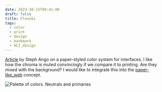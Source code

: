 ```yaml
---
date: 2023-10-15T09:41:00
draft: false
title: Flexoki
tags:
  - color
  - print
  - design
  - bookmark
  - HCI_design
---
```

[Article](https://stephango.com/flexoki) by Steph Ango on a paper-styled color system for interfaces. I like how the chroma is muted convincingly if we compare it to printing. Are they mixed with the background? I would like to integrate this into the [paper-like_web](paper-like_web.md) concept.

![Palette of colors. Neutrals and primaries](Flexoki-1697184367884.jpeg)
